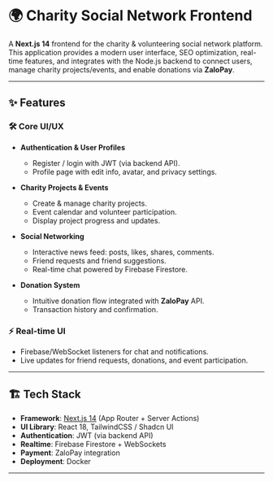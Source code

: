 # 🌍 Charity Social Network Frontend

A **Next.js 14** frontend for the charity & volunteering social network platform.  
This application provides a modern user interface, SEO optimization, real-time features, and integrates with the Node.js backend to connect users, manage charity projects/events, and enable donations via **ZaloPay**.

---

## ✨ Features

### 🛠️ Core UI/UX

- **Authentication & User Profiles**
  - Register / login with JWT (via backend API).
  - Profile page with edit info, avatar, and privacy settings.

- **Charity Projects & Events**
  - Create & manage charity projects.
  - Event calendar and volunteer participation.
  - Display project progress and updates.

- **Social Networking**
  - Interactive news feed: posts, likes, shares, comments.
  - Friend requests and friend suggestions.
  - Real-time chat powered by Firebase Firestore.

- **Donation System**
  - Intuitive donation flow integrated with **ZaloPay** API.
  - Transaction history and confirmation.

### ⚡ Real-time UI

- Firebase/WebSocket listeners for chat and notifications.
- Live updates for friend requests, donations, and event participation.

---

## 🏗️ Tech Stack

- **Framework**: [Next.js 14](https://nextjs.org/) (App Router + Server Actions)
- **UI Library**: React 18, TailwindCSS / Shadcn UI
- **Authentication**: JWT (via backend API)
- **Realtime**: Firebase Firestore + WebSockets
- **Payment**: ZaloPay integration
- **Deployment**: Docker

---

